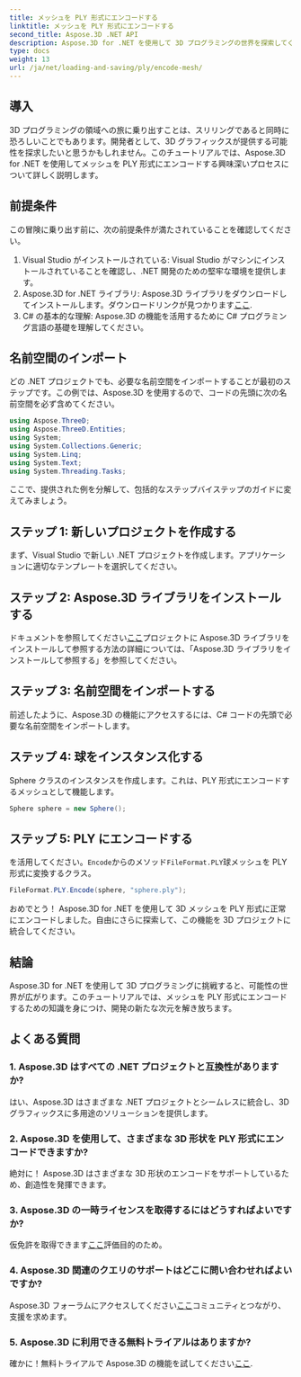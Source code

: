 ```yaml
---
title: メッシュを PLY 形式にエンコードする
linktitle: メッシュを PLY 形式にエンコードする
second_title: Aspose.3D .NET API
description: Aspose.3D for .NET を使用して 3D プログラミングの世界を探索してください。メッシュを PLY 形式に簡単にエンコードする方法を学びます。開発ゲームをレベルアップしましょう！
type: docs
weight: 13
url: /ja/net/loading-and-saving/ply/encode-mesh/
---
```

## 導入
3D プログラミングの領域への旅に乗り出すことは、スリリングであると同時に恐ろしいことでもあります。開発者として、3D グラフィックスが提供する可能性を探求したいと思うかもしれません。このチュートリアルでは、Aspose.3D for .NET を使用してメッシュを PLY 形式にエンコードする興味深いプロセスについて詳しく説明します。
## 前提条件
この冒険に乗り出す前に、次の前提条件が満たされていることを確認してください。
1. Visual Studio がインストールされている: Visual Studio がマシンにインストールされていることを確認し、.NET 開発のための堅牢な環境を提供します。
2. Aspose.3D for .NET ライブラリ: Aspose.3D ライブラリをダウンロードしてインストールします。ダウンロードリンクが見つかります[ここ](https://releases.aspose.com/3d/net/).
3. C# の基本的な理解: Aspose.3D の機能を活用するために C# プログラミング言語の基礎を理解してください。
## 名前空間のインポート
どの .NET プロジェクトでも、必要な名前空間をインポートすることが最初のステップです。この例では、Aspose.3D を使用するので、コードの先頭に次の名前空間を必ず含めてください。
```csharp
using Aspose.ThreeD;
using Aspose.ThreeD.Entities;
using System;
using System.Collections.Generic;
using System.Linq;
using System.Text;
using System.Threading.Tasks;
```
ここで、提供された例を分解して、包括的なステップバイステップのガイドに変えてみましょう。
## ステップ 1: 新しいプロジェクトを作成する
まず、Visual Studio で新しい .NET プロジェクトを作成します。アプリケーションに適切なテンプレートを選択してください。
## ステップ 2: Aspose.3D ライブラリをインストールする
ドキュメントを参照してください[ここ](https://reference.aspose.com/3d/net/)プロジェクトに Aspose.3D ライブラリをインストールして参照する方法の詳細については、「Aspose.3D ライブラリをインストールして参照する」を参照してください。
## ステップ 3: 名前空間をインポートする
前述したように、Aspose.3D の機能にアクセスするには、C# コードの先頭で必要な名前空間をインポートします。
## ステップ 4: 球をインスタンス化する
Sphere クラスのインスタンスを作成します。これは、PLY 形式にエンコードするメッシュとして機能します。
```csharp
Sphere sphere = new Sphere();
```
## ステップ 5: PLY にエンコードする
を活用してください。`Encode`からのメソッド`FileFormat.PLY`球メッシュを PLY 形式に変換するクラス。
```csharp
FileFormat.PLY.Encode(sphere, "sphere.ply");
```
おめでとう！ Aspose.3D for .NET を使用して 3D メッシュを PLY 形式に正常にエンコードしました。自由にさらに探索して、この機能を 3D プロジェクトに統合してください。
## 結論
Aspose.3D for .NET を使用して 3D プログラミングに挑戦すると、可能性の世界が広がります。このチュートリアルでは、メッシュを PLY 形式にエンコードするための知識を身につけ、開発の新たな次元を解き放ちます。
## よくある質問
### 1. Aspose.3D はすべての .NET プロジェクトと互換性がありますか?
はい、Aspose.3D はさまざまな .NET プロジェクトとシームレスに統合し、3D グラフィックスに多用途のソリューションを提供します。
### 2. Aspose.3D を使用して、さまざまな 3D 形状を PLY 形式にエンコードできますか?
絶対に！ Aspose.3D はさまざまな 3D 形状のエンコードをサポートしているため、創造性を発揮できます。
### 3. Aspose.3D の一時ライセンスを取得するにはどうすればよいですか?
仮免許を取得できます[ここ](https://purchase.aspose.com/temporary-license/)評価目的のため。
### 4. Aspose.3D 関連のクエリのサポートはどこに問い合わせればよいですか?
Aspose.3D フォーラムにアクセスしてください[ここ](https://forum.aspose.com/c/3d/18)コミュニティとつながり、支援を求めます。
### 5. Aspose.3D に利用できる無料トライアルはありますか?
確かに！無料トライアルで Aspose.3D の機能を試してください[ここ](https://releases.aspose.com/).